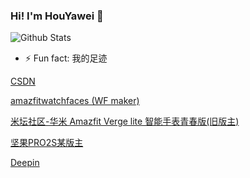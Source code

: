 ### Hi! I'm HouYawei 👋

<!--
**houyawei-NO1/houyawei-NO1** is a ✨ _special_ ✨ repository because its `README.md` (this file) appears on your GitHub profile.

Here are some ideas to get you started:

- 🔭 I’m currently working on ...
- 🌱 I’m currently learning ...
- 👯 I’m looking to collaborate on ...
- 🤔 I’m looking for help with ...
- 💬 Ask me about ...
- 📫 How to reach me: ...
- 😄 Pronouns: ...
- ⚡ Fun fact: ...
-->

![Github Stats](https://github-readme-stats.vercel.app/api?username=houyawei-NO1&theme=buefy&show_icons=true&count_private=true)

- ⚡ Fun fact: 我的足迹

[CSDN](https://blog.csdn.net/u011738895?spm=1010.2135.3001.5343)

[amazfitwatchfaces (WF maker)](https://amazfitwatchfaces.com/search/verge-lite/authorID/35161)

[米坛社区-华米 Amazfit Verge lite 智能手表青春版(旧版主)](https://www.bandbbs.cn/forums/66/)

[坚果PRO2S某版主](https://bbs.smartisan.com/forum.php?mod=forumdisplay&fid=210)

[Deepin](https://bbs.deepin.org/mine/post)

